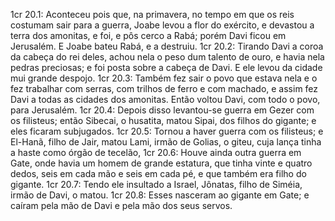 1cr 20.1: Aconteceu pois que, na primavera, no tempo em que os reis costumam sair para a guerra, Joabe levou a flor do exército, e devastou a terra dos amonitas, e foi, e pôs cerco a Rabá; porém Davi ficou em Jerusalém. E Joabe bateu Rabá, e a destruiu.
1cr 20.2: Tirando Davi a coroa da cabeça do rei deles, achou nela o peso dum talento de ouro, e havia nela pedras preciosas; e foi posta sobre a cabeça de Davi. E ele levou da cidade mui grande despojo.
1cr 20.3: Também fez sair o povo que estava nela e o fez trabalhar com serras, com trilhos de ferro e com machado, e assim fez Davi a todas as cidades dos amonitas. Então voltou Davi, com todo o povo, para Jerusalém.
1cr 20.4: Depois disso levantou-se guerra em Gezer com os filisteus; então Sibecai, o husatita, matou Sipai, dos filhos do gigante; e eles ficaram subjugados.
1cr 20.5: Tornou a haver guerra com os filisteus; e El-Hanã, filho de Jair, matou Lami, irmão de Golias, o giteu, cuja lança tinha a haste como órgão de tecelão,
1cr 20.6: Houve ainda outra guerra em Gate, onde havia um homem de grande estatura, que tinha vinte e quatro dedos, seis em cada mão e seis em cada pé, e que também era filho do gigante.
1cr 20.7: Tendo ele insultado a Israel, Jônatas, filho de Siméia, irmão de Davi, o matou.
1cr 20.8: Esses nasceram ao gigante em Gate; e caíram pela mão de Davi e pela mão dos seus servos.
